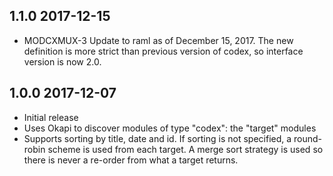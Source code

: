 ## 1.1.0 2017-12-15

 * MODCXMUX-3 Update to raml as of December 15, 2017. The new definition is
   more strict than previous version of codex, so interface version
   is now 2.0.

## 1.0.0 2017-12-07

 * Initial release
 * Uses Okapi to discover modules of type "codex": the "target" modules
 * Supports sorting by title, date and id. If sorting is not specified,
   a round-robin scheme is used from each target. A merge sort strategy
   is used so there is never a re-order from what a target returns.
